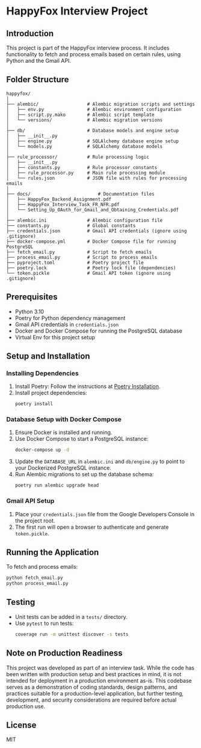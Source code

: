 # HappyFox Interview Project

## Introduction
This project is part of the HappyFox interview process. It includes functionality to fetch and process emails based on certain rules, using Python and the Gmail API.

## Folder Structure

```
happyfox/
│
├── alembic/                  # Alembic migration scripts and settings
│   ├── env.py                # Alembic environment configuration
│   ├── script.py.mako        # Alembic script template
│   └── versions/             # Alembic migration versions
│
├── db/                       # Database models and engine setup
│   ├── __init__.py
│   ├── engine.py             # SQLAlchemy database engine setup
│   └── models.py             # SQLAlchemy database models
│
├── rule_processor/           # Rule processing logic
│   ├── __init__.py
│   ├── constants.py          # Rule processor constants
│   ├── rule_processor.py     # Main rule processing module
│   └── rules.json            # JSON file with rules for processing emails
│
├── docs/                         # Documentation files
│   ├── HappyFox_Backend_Assignment.pdf
│   ├── HappyFox_Interview_Task_FR_NFR.pdf
│   └── Setting_Up_OAuth_for_Gmail_and_Obtaining_Credentials.pdf
│
├── alembic.ini               # Alembic configuration file
├── constants.py              # Global constants
├── credentials.json          # Gmail API credentials (ignore using .gitignore)
├── docker-compose.yml        # Docker Compose file for running PostgreSQL
├── fetch_email.py            # Script to fetch emails
├── process_email.py          # Script to process emails
├── pyproject.toml            # Poetry project file
├── poetry.lock               # Poetry lock file (dependencies)
└── token.pickle              # Gmail API token (ignore using .gitignore)
```

## Prerequisites
- Python 3.10
- Poetry for Python dependency management
- Gmail API credentials in `credentials.json`
- Docker and Docker Compose for running the PostgreSQL database
- Virtual Env for this project setup

## Setup and Installation

### Installing Dependencies
1. Install Poetry:
   Follow the instructions at [Poetry Installation](https://python-poetry.org/docs/#installation).
2. Install project dependencies:
   ```bash
   poetry install
   ```

### Database Setup with Docker Compose
1. Ensure Docker is installed and running.
2. Use Docker Compose to start a PostgreSQL instance:
   ```bash
   docker-compose up -d
   ```
3. Update the `DATABASE_URL` in `alembic.ini` and `db/engine.py` to point to your Dockerized PostgreSQL instance.
4. Run Alembic migrations to set up the database schema:
   ```bash
   poetry run alembic upgrade head
   ```

### Gmail API Setup
1. Place your `credentials.json` file from the Google Developers Console in the project root.
2. The first run will open a browser to authenticate and generate `token.pickle`.

## Running the Application
To fetch and process emails:
```bash
python fetch_email.py
python process_email.py
```

## Testing
- Unit tests can be added in a `tests/` directory.
- Use `pytest` to run tests:
  ```bash
  coverage run -m unittest discover -s tests
  ```

## Note on Production Readiness
This project was developed as part of an interview task. While the code has been written with production setup and best practices in mind, it is not intended for deployment in a production environment as-is. This codebase serves as a demonstration of coding standards, design patterns, and practices suitable for a production-level application, but further testing, development, and security considerations are required before actual production use.


## License
MIT 

